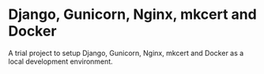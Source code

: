 # Django, Gunicorn, Nginx, mkcert and Docker
A trial project to setup Django, Gunicorn, Nginx, mkcert and Docker as a local development environment.
